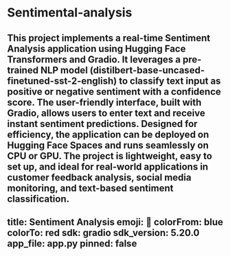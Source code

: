 # Sentimental-analysis
This project implements a real-time Sentiment Analysis application using Hugging Face Transformers and Gradio. It leverages a pre-trained NLP model (distilbert-base-uncased-finetuned-sst-2-english) to classify text input as positive or negative sentiment with a confidence score. The user-friendly interface, built with Gradio, allows users to enter text and receive instant sentiment predictions. Designed for efficiency, the application can be deployed on Hugging Face Spaces and runs seamlessly on CPU or GPU. The project is lightweight, easy to set up, and ideal for real-world applications in customer feedback analysis, social media monitoring, and text-based sentiment classification.
---
title: Sentiment Analysis
emoji: 🏃
colorFrom: blue
colorTo: red
sdk: gradio
sdk_version: 5.20.0
app_file: app.py
pinned: false
---
